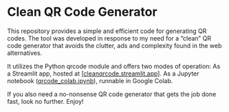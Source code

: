 # Clean QR Code Generator 
This repository provides a simple and efficient code for generating QR codes. The tool was developed in response to my need for a “clean” QR code generator that avoids the clutter, ads and complexity found in the web alternatives.

It utilizes the Python qrcode module and offers two modes of operation:
As a Streamlit app, hosted at [[cleanqrcode.streamlit.app]](https://cleanqrcode.streamlit.app/).
As a Jupyter notebook ([qrcode_colab.ipynb](https://colab.research.google.com/github/nunososorio/qrcode/blob/main/QRCODE.ipynb)), runnable in Google Colab.

If you also need a no-nonsense QR code generator that gets the job done fast, look no further. Enjoy!
